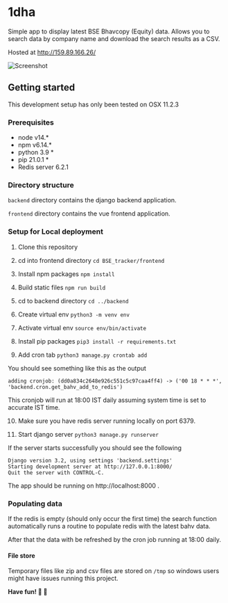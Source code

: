 # 1dha

Simple app to display latest BSE Bhavcopy (Equity) data. Allows you to search data by company name and download the search results as a CSV.

Hosted at http://159.89.166.26/

![Screenshot](https://i.ibb.co/4ptWzHp/Screen-Shot-2021-04-18-at-12-28-57-AM.png)

## Getting started

This development setup has only been tested on OSX 11.2.3

### Prerequisites

- node v14.\*
- npm v6.14.\*
- python 3.9 \*
- pip 21.0.1 \*
- Redis server 6.2.1

### Directory structure

`backend` directory contains the django backend application.

`frontend` directory contains the vue frontend application.

### Setup for Local deployment

1. Clone this repository

2. cd into frontend directory
   `cd BSE_tracker/frontend`

3. Install npm packages
   `npm install`

4. Build static files
   `npm run build`

5. cd to backend directory
   `cd ../backend`

6. Create virtual env
   `python3 -m venv env`

7. Activate virtual env
   `source env/bin/activate`

8. Install pip packages
   `pip3 install -r requirements.txt`

9. Add cron tab
   `python3 manage.py crontab add`

You should see something like this as the output

`adding cronjob: (dd0a834c2648e926c551c5c97caa4ff4) -> ('00 18 * * *', 'backend.cron.get_bahv_add_to_redis')`

This cronjob will run at 18:00 IST daily assuming system time is set to accurate IST time.

10. Make sure you have redis server running locally on port 6379.

11. Start django server
    `python3 manage.py runserver`

If the server starts successfully you should see the following

```
Django version 3.2, using settings 'backend.settings'
Starting development server at http://127.0.0.1:8000/
Quit the server with CONTROL-C.
```

The app should be running on http://localhost:8000 .

### Populating data

If the redis is empty (should only occur the first time) the search function automatically runs a routine to populate redis with the latest bahv data.

After that the data with be refreshed by the cron job running at 18:00 daily.

#### File store

Temporary files like zip and csv files are stored on `/tmp` so windows users might have issues running this project.

**Have fun! 🙂 🎉**
